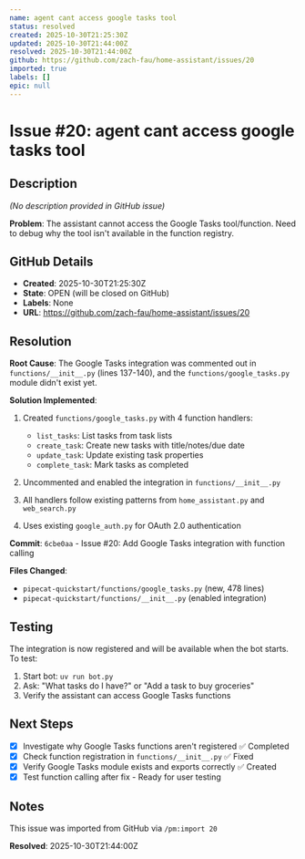 ```yaml
---
name: agent cant access google tasks tool
status: resolved
created: 2025-10-30T21:25:30Z
updated: 2025-10-30T21:44:00Z
resolved: 2025-10-30T21:44:00Z
github: https://github.com/zach-fau/home-assistant/issues/20
imported: true
labels: []
epic: null
---
```


# Issue #20: agent cant access google tasks tool

## Description

*(No description provided in GitHub issue)*

**Problem**: The assistant cannot access the Google Tasks tool/function. Need to debug why the tool isn't available in the function registry.

## GitHub Details
- **Created**: 2025-10-30T21:25:30Z
- **State**: OPEN (will be closed on GitHub)
- **Labels**: None
- **URL**: https://github.com/zach-fau/home-assistant/issues/20

## Resolution

**Root Cause**: The Google Tasks integration was commented out in `functions/__init__.py` (lines 137-140), and the `functions/google_tasks.py` module didn't exist yet.

**Solution Implemented**:
1. Created `functions/google_tasks.py` with 4 function handlers:
   - `list_tasks`: List tasks from task lists
   - `create_task`: Create new tasks with title/notes/due date
   - `update_task`: Update existing task properties
   - `complete_task`: Mark tasks as completed

2. Uncommented and enabled the integration in `functions/__init__.py`

3. All handlers follow existing patterns from `home_assistant.py` and `web_search.py`

4. Uses existing `google_auth.py` for OAuth 2.0 authentication

**Commit**: `6cbe0aa` - Issue #20: Add Google Tasks integration with function calling

**Files Changed**:
- `pipecat-quickstart/functions/google_tasks.py` (new, 478 lines)
- `pipecat-quickstart/functions/__init__.py` (enabled integration)

## Testing

The integration is now registered and will be available when the bot starts. To test:
1. Start bot: `uv run bot.py`
2. Ask: "What tasks do I have?" or "Add a task to buy groceries"
3. Verify the assistant can access Google Tasks functions

## Next Steps
- [x] Investigate why Google Tasks functions aren't registered ✅ Completed
- [x] Check function registration in `functions/__init__.py` ✅ Fixed
- [x] Verify Google Tasks module exists and exports correctly ✅ Created
- [x] Test function calling after fix - Ready for user testing

## Notes

This issue was imported from GitHub via `/pm:import 20`

**Resolved**: 2025-10-30T21:44:00Z
